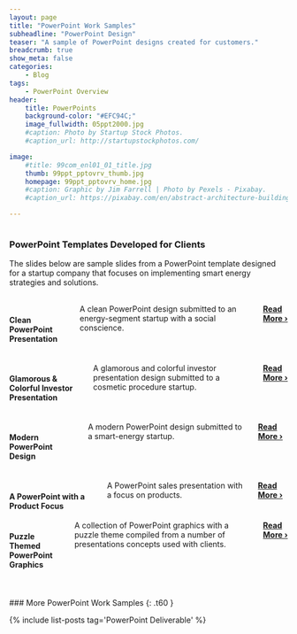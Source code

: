 ```yaml
---
layout: page
title: "PowerPoint Work Samples"
subheadline: "PowerPoint Design"
teaser: "A sample of PowerPoint designs created for customers."
breadcrumb: true
show_meta: false
categories:
    - Blog
tags:
    - PowerPoint Overview
header:
    title: PowerPoints
    background-color: "#EFC94C;"
    image_fullwidth: 05ppt2000.jpg
    #caption: Photo by Startup Stock Photos.
    #caption_url: http://startupstockphotos.com/

image:
    #title: 99com_enl01_01_title.jpg
    thumb: 99ppt_pptovrv_thumb.jpg
    homepage: 99ppt_pptovrv_home.jpg
    #caption: Graphic by Jim Farrell | Photo by Pexels - Pixabay.
    #caption_url: https://pixabay.com/en/abstract-architecture-building-1851115/

---
```

<!--more-->
<p style="margin:0;"><img src="{{ site.urlimg }}99ppt_pptovrv_title.jpg" alt=""></p>

### PowerPoint Templates Developed for Clients
The slides below are sample slides from a PowerPoint template designed for a startup company that focuses on implementing smart energy strategies and solutions.
<br><br>


<!--PPT 01: Odyssey-->
<div class="row" >
  <div class="medium-5 medium columns t30">
      <p style="margin:0;"><a href="http://mojo-web.com/blog/ppt-odys/"><img src="{{ site.urlimg }}99ppt_odys_widget.jpg" alt=""></a></p>
  </div><!-- /.medium-4.columns -->
  <div class="medium-7 columns t30">
      <h4>Clean PowerPoint Presentation</h4>
      <p style="margin:0;">A clean PowerPoint design submitted to an energy-segment startup with a social conscience.</p>
      <p style="margin:0;"><a href="http://mojo-web.com/blog/ppt-odys/"><strong>Read More&nbsp;›</strong></a></p>
  </div><!-- /.medium-8.columns -->
</div><!-- /.row -->
<br>

<!--PPT 02: BeautyCall-->
<div class="row" >
  <div class="medium-5 medium columns t30">
      <p style="margin:0;"><a href="http://mojo-web.com/blog/ppt-bc/"><img src="{{ site.urlimg }}99ppt_bc_widget.jpg" alt=""></a></p>
  </div><!-- /.medium-4.columns -->
  <div class="medium-7 columns t30">
      <h4>Glamorous & Colorful Investor Presentation</h4>
      <p style="margin:0;">A glamorous and colorful investor presentation design submitted to a cosmetic procedure startup.</p>
      <p style="margin:0;"><a href="http://mojo-web.com/blog/ppt-bc/"><strong>Read More&nbsp;›</strong></a></p>
  </div><!-- /.medium-8.columns -->
</div><!-- /.row -->
<br>

<!--PPT 03: Nexus-->
<div class="row" >
  <div class="medium-5 medium columns t30">
      <p style="margin:0;"><a href="http://mojo-web.com/blog/ppt-nex/"><img src="{{ site.urlimg }}99ppt_nex_widget.jpg" alt=""></a></p>
  </div><!-- /.medium-4.columns -->
  <div class="medium-7 columns t30">
      <h4>Modern PowerPoint Design</h4>
      <p style="margin:0;">A modern PowerPoint design submitted to a smart-energy startup.</p>
      <p style="margin:0;"><a href="http://mojo-web.com/blog/ppt-nex/"><strong>Read More&nbsp;›</strong></a></p>
  </div><!-- /.medium-8.columns -->
</div><!-- /.row -->
<br>

<!--PPT 04: Expak-->
<div class="row" >
  <div class="medium-5 medium columns t30">
      <p style="margin:0;"><a href="http://mojo-web.com/blog/ppt-expak/"><img src="{{ site.urlimg }}99ppt_expak_widget.jpg" alt=""></a></p>
  </div><!-- /.medium-4.columns -->
  <div class="medium-7 columns t30">
      <h4>A PowerPoint with a Product Focus</h4>
      <p style="margin:0;">A PowerPoint sales presentation with a focus on products.</p>
      <p style="margin:0;"><a href="http://mojo-web.com/blog/ppt-expak/"><strong>Read More&nbsp;›</strong></a></p>
  </div><!-- /.medium-8.columns -->
</div><!-- /.row -->

<!--PPT 05: Puzzle-->
<div class="row" >
  <div class="medium-5 medium columns t30">
      <p style="margin:0;"><a href="http://mojo-web.com/blog/ppt-puzzle/"><img src="{{ site.urlimg }}99ppt_puzzle_widget.jpg" alt=""></a></p>
  </div><!-- /.medium-4.columns -->
  <div class="medium-7 columns t30">
      <h4>Puzzle Themed PowerPoint Graphics</h4>
      <p style="margin:0;">A collection of PowerPoint graphics with a puzzle theme compiled from a number of presentations concepts used with clients.</p>
      <p style="margin:0;"><a href="http://mojo-web.com/blog/ppt-puzzle/"><strong>Read More&nbsp;›</strong></a></p>
  </div><!-- /.medium-8.columns -->
</div><!-- /.row -->


<br>
<br>
### More PowerPoint Work Samples
{: .t60 }

{% include list-posts tag='PowerPoint Deliverable' %}
